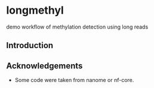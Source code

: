 # longmethyl

demo workflow of methylation detection using long reads

## Introduction



## Acknowledgements
  - Some code were taken from nanome or nf-core.




